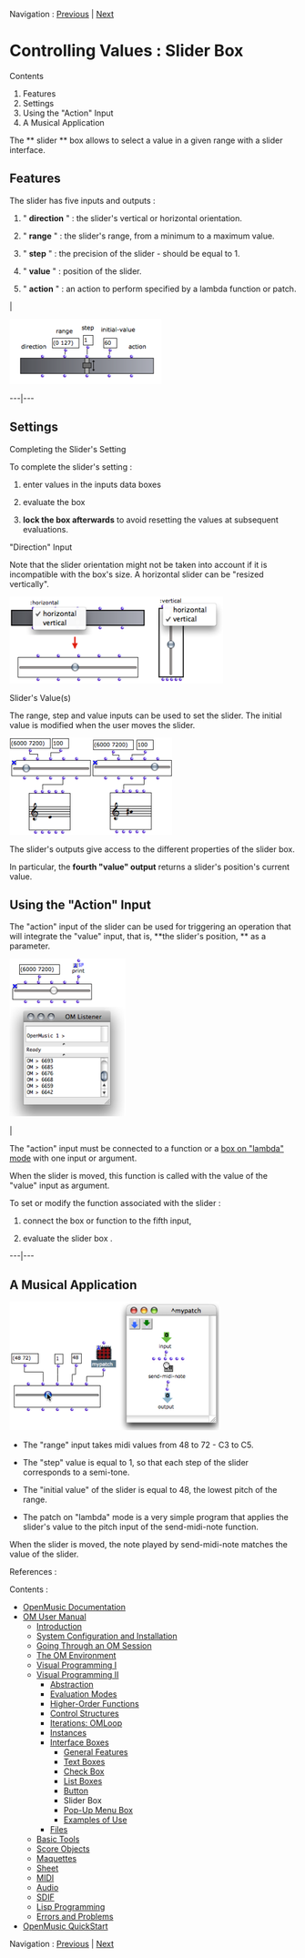 
Navigation : [Previous](Button "page précédente\(Button\)") |
[Next](MenuBoxes "Next\(Pop-Up Menu Box\)")

# Controlling Values : Slider Box

Contents

  1. Features
  2. Settings
  3. Using the "Action" Input
  4. A Musical Application

The  ** slider ** box allows to select a value in a given range with a slider
interface.

## Features

The  slider has five inputs and outputs :

  1. " **direction** " : the slider's vertical or horizontal orientation.

  2. " **range** " : the slider's range, from a minimum to a maximum value.

  3. " **step** " : the precision of the slider - should be equal to 1.

  4. " **value** " : position of the slider.

  5. " **action** " : an action to perform specified by a lambda function or patch.

|

![](../res/set-slider.png)  
  
---|---  
  
## Settings

Completing the Slider's Setting

To complete the slider's setting :

  1. enter values in the inputs data boxes

  2. evaluate the box

  3. **lock the box afterwards** to avoid resetting the values at subsequent evaluations.

"Direction" Input

Note that the slider orientation might not be taken into account if it is
incompatible with the box's size. A horizontal slider can be "resized
vertically".

![](../res/slider-direction.png)

Slider's Value(s)

The range, step and value inputs can be used to set the slider. The initial
value is modified when the user moves the slider.

![](../res/slider-value.png)

The slider's outputs give access to the different properties of the slider
box.

In particular, the **fourth "value" output** returns a slider's position's
current value.

## Using the "Action" Input

The "action" input of the slider can be used for triggering an operation that
will integrate the "value" input, that is,  **the slider's position,  ** as a
parameter.

![](../res/slider-print.png)

|

The "action" input must be connected to a function or a [box on "lambda"
mode](LambdaMode) with one input or argument.

When the slider is moved, this function is called with the value of the
"value" input as argument.

To set or modify the function associated with the slider :

  1. connect the box or function to the fifth input,

  2. evaluate the slider  box .

  
  
---|---  
  
## A Musical Application

![](../res/slider1.png)

  * The "range" input takes midi values from 48 to 72 - C3 to C5.

  * The "step" value is equal to 1, so that each step of the slider corresponds to a semi-tone.

  * The "initial value" of the slider is equal to 48, the lowest pitch of the range.

  * The patch on "lambda" mode is a very simple program that applies the slider's value to the pitch input of the send-midi-note function. 

When the slider is moved, the note played by send-midi-note matches the value
of the slider.

References :

Contents :

  * [OpenMusic Documentation](OM-Documentation)
  * [OM User Manual](OM-User-Manual)
    * [Introduction](00-Contents)
    * [System Configuration and Installation](Installation)
    * [Going Through an OM Session](Goingthrough)
    * [The OM Environment](Environment)
    * [Visual Programming I](BasicVisualProgramming)
    * [Visual Programming II](AdvancedVisualProgramming)
      * [Abstraction](Abstraction)
      * [Evaluation Modes](EvalModes)
      * [Higher-Order Functions](HighOrder)
      * [Control Structures](Control)
      * [Iterations: OMLoop](OMLoop)
      * [Instances](Instances)
      * [Interface Boxes](InterfaceBoxes)
        * [General Features](GeneralFeatures)
        * [Text Boxes](TextBoxes)
        * [Check Box](CheckBox)
        * [List Boxes](ListBoxes)
        * [Button](Button)
        * Slider Box
        * [Pop-Up Menu Box](MenuBoxes)
        * [Examples of Use](InterfaceExample)
      * [Files](Files)
    * [Basic Tools](BasicObjects)
    * [Score Objects](ScoreObjects)
    * [Maquettes](Maquettes)
    * [Sheet](Sheet)
    * [MIDI](MIDI)
    * [Audio](Audio)
    * [SDIF](SDIF)
    * [Lisp Programming](Lisp)
    * [Errors and Problems](errors)
  * [OpenMusic QuickStart](QuickStart-Chapters)

Navigation : [Previous](Button "page précédente\(Button\)") |
[Next](MenuBoxes "Next\(Pop-Up Menu Box\)")

